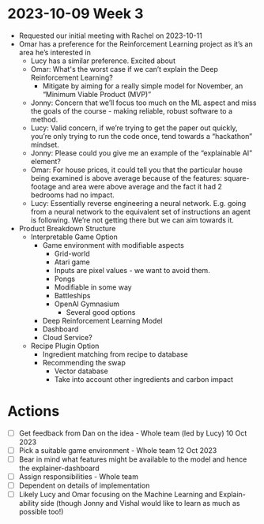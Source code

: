 # 2023-10-09 Week 3

- Requested our initial meeting with Rachel on 2023-10-11
- Omar has a preference for the Reinforcement Learning project as it’s an area he’s interested in
  - Lucy has a similar preference. Excited about
  - Omar: What's the worst case if we can’t explain the Deep Reinforcement Learning?
    - Mitigate by aiming for a really simple model for November, an “Minimum Viable Product (MVP)”
  - Jonny: Concern that we’ll focus too much on the ML aspect and miss the goals of the course - making reliable, robust software to a method.
  - Lucy: Valid concern, if we’re trying to get the paper out quickly, you’re only trying to run the code once, tend towards a “hackathon” mindset.
  - Jonny: Please could you give me an example of the “explainable AI” element?
  - Omar: For house prices, it could tell you that the particular house being examined is above average because of the features: square-footage and area were above average and the fact it had 2 bedrooms had no impact.
  - Lucy: Essentially reverse engineering a neural network. E.g. going from a neural network to the equivalent set of instructions an agent is following. We’re not getting there but we can aim towards it.
- Product Breakdown Structure
  - Interpretable Game Option
    - Game environment with modifiable aspects
      - Grid-world
      - Atari game
      - Inputs are pixel values - we want to avoid them.
      - Pongs
      - Modifiable in some way
      - Battleships
      - OpenAI Gymnasium
        - Several good options
    - Deep Reinforcement Learning Model
    - Dashboard
    - Cloud Service?
  - Recipe Plugin Option
    - Ingredient matching from recipe to database
    - Recommending the swap
      - Vector database
      - Take into account other ingredients and carbon impact

# Actions

- [ ] Get feedback from Dan on the idea - Whole team (led by Lucy) 10 Oct 2023
- [ ] Pick a suitable game environment - Whole team 12 Oct 2023
- [ ] Bear in mind what features might be available to the model and hence the explainer-dashboard
- [ ] Assign responsibilities - Whole team
- [ ] Dependent on details of implementation
- [ ] Likely Lucy and Omar focusing on the Machine Learning and Explain-ability side (though Jonny and Vishal would like to learn as much as possible too!)
